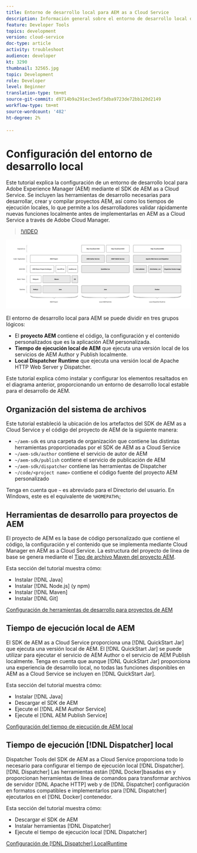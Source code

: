 ```yaml
---
title: Entorno de desarrollo local para AEM as a Cloud Service
description: Información general sobre el entorno de desarrollo local de Adobe Experience Manager (AEM).
feature: Developer Tools
topics: development
version: cloud-service
doc-type: article
activity: troubleshoot
audience: developer
kt: 3290
thumbnail: 32565.jpg
topic: Development
role: Developer
level: Beginner
translation-type: tm+mt
source-git-commit: d9714b9a291ec3ee5f3dba9723de72bb120d2149
workflow-type: tm+mt
source-wordcount: '482'
ht-degree: 2%

---
```



# Configuración del entorno de desarrollo local

Este tutorial explica la configuración de un entorno de desarrollo local para Adobe Experience Manager (AEM) mediante el SDK de AEM as a Cloud Service. Se incluyen las herramientas de desarrollo necesarias para desarrollar, crear y compilar proyectos AEM, así como los tiempos de ejecución locales, lo que permite a los desarrolladores validar rápidamente nuevas funciones localmente antes de implementarlas en AEM as a Cloud Service a través de Adobe Cloud Manager.

>[!VIDEO](https://video.tv.adobe.com/v/32565/?quality=12&learn=on)

![Apilamiento de tecnología de entorno de desarrollo local de AEM as a Cloud Service](./assets/overview/aem-sdk-technology-stack.png)

El entorno de desarrollo local para AEM se puede dividir en tres grupos lógicos:

+ El __proyecto AEM__ contiene el código, la configuración y el contenido personalizados que es la aplicación AEM personalizada.
+ __Tiempo de ejecución local de AEM__ que ejecuta una versión local de los servicios de AEM Author y Publish localmente.
+ __Local Dispatcher Runtime__ que ejecuta una versión local de Apache HTTP Web Server y Dispatcher.

Este tutorial explica cómo instalar y configurar los elementos resaltados en el diagrama anterior, proporcionando un entorno de desarrollo local estable para el desarrollo de AEM.

## Organización del sistema de archivos

Este tutorial estableció la ubicación de los artefactos del SDK de AEM as a Cloud Service y el código del proyecto de AEM de la siguiente manera:

+ `~/aem-sdk` es una carpeta de organización que contiene las distintas herramientas proporcionadas por el SDK de AEM as a Cloud Service
+ `~/aem-sdk/author` contiene el servicio de autor de AEM
+ `~/aem-sdk/publish` contiene el servicio de publicación de AEM
+ `~/aem-sdk/dispatcher` contiene las herramientas de Dispatcher
+ `~/code/<project name>` contiene el código fuente del proyecto AEM personalizado

Tenga en cuenta que `~` es abreviado para el Directorio del usuario. En Windows, este es el equivalente de `%HOMEPATH%`;

## Herramientas de desarrollo para proyectos de AEM

El proyecto de AEM es la base de código personalizado que contiene el código, la configuración y el contenido que se implementa mediante Cloud Manager en AEM as a Cloud Service. La estructura del proyecto de línea de base se genera mediante el [Tipo de archivo Maven del proyecto AEM](https://github.com/adobe/aem-project-archetype).

Esta sección del tutorial muestra cómo:

+ Instalar [!DNL Java]
+ Instalar [!DNL Node.js] (y npm)
+ Instalar [!DNL Maven]
+ Instalar [!DNL Git]

[Configuración de herramientas de desarrollo para proyectos de AEM](./development-tools.md)

## Tiempo de ejecución local de AEM

El SDK de AEM as a Cloud Service proporciona una [!DNL QuickStart Jar] que ejecuta una versión local de AEM. El [!DNL QuickStart Jar] se puede utilizar para ejecutar el servicio de AEM Author o el servicio de AEM Publish localmente. Tenga en cuenta que aunque [!DNL QuickStart Jar] proporciona una experiencia de desarrollo local, no todas las funciones disponibles en AEM as a Cloud Service se incluyen en [!DNL QuickStart Jar].

Esta sección del tutorial muestra cómo:

+ Instalar [!DNL Java]
+ Descargar el SDK de AEM
+ Ejecute el [!DNL AEM Author Service]
+ Ejecute el [!DNL AEM Publish Service]

[Configuración del tiempo de ejecución de AEM local](./aem-runtime.md)

## Tiempo de ejecución [!DNL Dispatcher] local

Dispatcher Tools del SDK de AEM as a Cloud Service proporciona todo lo necesario para configurar el tiempo de ejecución local [!DNL Dispatcher]. [!DNL Dispatcher] Las herramientas están  [!DNL Docker]basadas en y proporcionan herramientas de línea de comandos para transformar archivos de servidor  [!DNL Apache HTTP] web y de  [!DNL Dispatcher] configuración en formatos compatibles e implementarlos para  [!DNL Dispatcher] ejecutarlos en el  [!DNL Docker] contenedor.

Esta sección del tutorial muestra cómo:

+ Descargar el SDK de AEM
+ Instalar herramientas [!DNL Dispatcher]
+ Ejecute el tiempo de ejecución local [!DNL Dispatcher]

[Configuración de  [!DNL Dispatcher] LocalRuntime](./dispatcher-tools.md)
